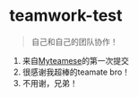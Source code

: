 # teamwork-test

> 自己和自己的团队协作！
1. 来自[Myteamese](https://github.com/Myteamese/teamwork-test)的第一次提交
2. 很感谢我超棒的teamate bro！
3. 不用谢，兄弟！